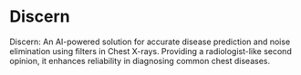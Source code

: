 # Discern
Discern: An AI-powered solution for accurate disease prediction and noise elimination using filters in Chest X-rays. Providing a radiologist-like second opinion, it enhances reliability in diagnosing common chest diseases.
